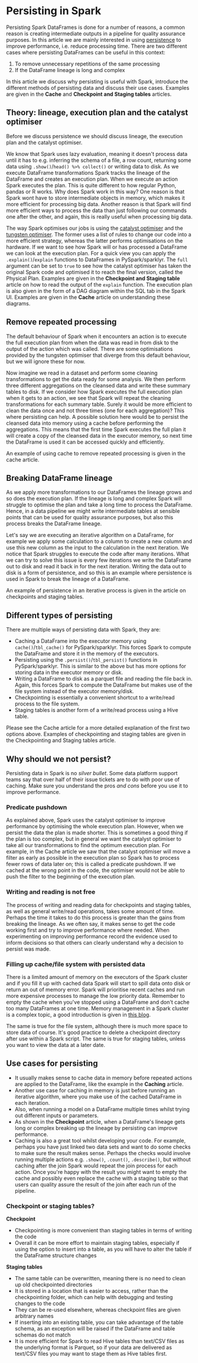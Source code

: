 <!-- #region -->
# Persisting in Spark

Persisting Spark DataFrames is done for a number of reasons, a common reason is creating intermediate outputs in a pipeline for quality assurance purposes. In this article we are mainly interested in using [persistence](https://en.wikipedia.org/wiki/Persistence_(computer_science)) to improve performance, i.e. reduce processing time. There are two different cases where persisting DataFrames can be useful in this context:

1. To remove unnecessary repetitions of the same processing
2. If the DataFrame lineage is long and complex

In this article we discuss why persisting is useful with Spark, introduce the different methods of persisting data and discuss their use cases. Examples are given in the **Cache** and **Checkpoint and Staging tables** articles.

## Theory: lineage, execution plan and the catalyst optimiser

Before we discuss persistence we should discuss lineage, the execution plan and the catalyst optimiser.

We know that Spark uses lazy evaluation, meaning it doesn't process data until it has to e.g. inferring the schema of a file, a row count, returning some data using `.show()`/`head() %>% collect()` or writing data to disk. As we execute DataFrame transformations Spark tracks the lineage of the DataFrame and creates an execution plan. When we execute an action Spark executes the plan. This is quite different to how regular Python, pandas or R works. Why does Spark work in this way? One reason is that Spark wont have to store intermediate objects in memory, which makes it more efficient for processing big data. Another reason is that Spark will find more efficient ways to process the data than just following our commands one after the other, and again, this is really useful when processing big data. 

The way Spark optimises our jobs is using the [catalyst optimiser](https://databricks.com/glossary/catalyst-optimizer) and the [tungsten optimiser](https://databricks.com/glossary/tungsten). The former uses a list of rules to change our code into a more efficient strategy, whereas the latter performs optimisations on the hardware. If we want to see how Spark will or has processed a DataFrame we can look at the execution plan. For a quick view you can apply the `.explain()`/`explain` functions to DataFrames in PySpark/sparklyr. The `full` argument can be set to `true` to see how the catalyst optimiser has taken the original Spark code and optimised it to reach the final version, called the Physical Plan. Examples are given in the **Checkpoint and Staging table** article on how to read the output of the `explain` function. The execution plan is also given in the form of a DAG diagram within the SQL tab in the Spark UI. Examples are given in the **Cache** article on understanding these diagrams.

## Remove repeated processing

The default behaviour of Spark when it encounters an action is to execute the full execution plan from when the data was read in from disk to the output of the action which was called. There are some optimisations provided by the tungsten optimiser that diverge from this default behaviour, but we will ignore these for now.

Now imagine we read in a dataset and perform some cleaning transformations to get the data ready for some analysis. We then perform three different aggregations on the cleansed data and write these summary tables to disk. If we consider how Spark executes the full execution plan when it gets to an action, we see that Spark will repeat the cleaning transformations for each summary table. Surely it would be more efficient to clean the data once and not three times (one for each aggregation)? This where persisting can help. A possible solution here would be to persist the cleansed data into memory using a cache before performing the aggregations. This means that the first time Spark executes the full plan it will create a copy of the cleansed data in the executor memory, so next time the DataFrame is used it can be accessed quickly and efficiently.

An example of using cache to remove repeated processing is given in the cache article.

## Breaking DataFrame lineage

As we apply more transformations to our DataFrames the lineage grows and so does the execution plan. If the lineage is long and complex Spark will struggle to optimise the plan and take a long time to process the DataFrame. Hence, in a data pipeline we might write intermediate tables at sensible points that can be used for quality assurance purposes, but also this process breaks the DataFrame lineage.

Let's say we are executing an iterative algorithm on a DataFrame, for example we apply some calculation to a column to create a new column and use this new column as the input to the calculation in the next iteration. We notice that Spark struggles to execute the code after many iterations. What we can try to solve this issue is every few iterations we write the DataFrame out to disk and read it back in for the next iteration. Writing the data out to disk is a form of persistence, and so this is an example where persistence is used in Spark to break the lineage of a DataFrame.

An example of persistence in an iterative process is given in the article on checkpoints and staging tables.


## Different types of persisting

There are multiple ways of persisting data with Spark, they are:

- Caching a DataFrame into the executor memory using `cache()`/`tbl_cache()` for PySpark/sparklyr. This forces Spark to compute the DataFrame and store it in the memory of the executors.
- Persisting using the `.persist()`/`tbl_persist()` functions in PySpark/sparklyr. This is similar to the above but has more options for storing data in the executor memory or disk.
- Writing a DataFrame to disk as a parquet file and reading the file back in. Again, this forces Spark to compute the DataFrame but makes use of the file system instead of the executor memory/disk.
- Checkpointing is essentially a convenient shortcut to a write/read process to the file system.
- Staging tables is another form of a write/read process using a Hive table.

Please see the Cache article for a more detailed explanation of the first two options above. Examples of checkpointing and staging tables are given in the Checkpointing and Staging tables article.

## Why should we not persist?

Persisting data in Spark is no *silver bullet*. Some data platform support teams say that over half of their issue tickets are to do with poor use of caching. Make sure you understand the pros *and cons* before you use it to improve performance.

### Predicate pushdown

As explained above, Spark uses the catalyst optimiser to improve performance by optimising the whole execution plan. However, when we persist the data the plan is made shorter. This is sometimes a good thing if the plan is too complex, but in general we want the catalyst optimiser to take all our transformations to find the optimum execution plan. For example, in the Cache article we saw that the catalyst optimiser will move a filter as early as possible in the execution plan so Spark has to process fewer rows of data later on; this is called a predicate pushdown. If we cached at the wrong point in the code, the optimiser would not be able to push the filter to the beginning of the execution plan.

### Writing and reading is not free

The process of writing and reading data for checkpoints and staging tables, as well as general write/read operations, takes some amount of time. Perhaps the time it takes to do this process is greater than the gains from breaking the lineage. As we often say, it makes sense to get the code working first and try to improve performance where needed. When experimenting on improving performance record the evidence used to inform decisions so that others can clearly understand why a decision to persist was made.

### Filling up cache/file system with persisted data

There is a limited amount of memory on the executors of the Spark cluster and if you fill it up with cached data Spark will start to spill data onto disk or return an out of memory error. Spark will prioritise recent caches and run more expensive processes to manage the low priority data. Remember to empty the cache when you've stopped using a DataFrame and don't cache too many DataFrames at one time. Memory management in a Spark cluster is a complex topic, a good introduction is given in [this blog](https://0x0fff.com/spark-memory-management).

The same is true for the file system, although there is much more space to store data of course. It's good practice to delete a checkpoint directory after use within a Spark script. The same is true for staging tables, unless you want to view the data at a later date.


## Use cases for persisting

- It usually makes sense to cache data in memory before repeated actions are applied to the DataFrame, like the example in the **Caching** article. 
- Another use case for caching in memory is just before running an iterative algorithm, where you make use of the cached DataFrame in each iteration.
- Also, when running a model on a DataFrame multiple times whilst trying out different inputs or parameters. 
- As shown in the **Checkpoint** article, when a DataFrame's lineage gets long or complex breaking up the lineage by persisting can improve performance.
- Caching is also a great tool whilst developing your code. For example, perhaps you have just linked two data sets and want to do some checks to make sure the result makes sense. Perhaps the checks would involve running multiple actions e.g. `.show()`, `.count()`, `.describe()`, but without caching after the join Spark would repeat the join process for each action. Once you're happy with the result you might want to empty the cache and possibly even replace the cache with a staging table so that users can quality assure the result of the join after each run of the pipeline. 

### Checkpoint or staging tables?

**Checkpoint**

- Checkpointing is more convenient than staging tables in terms of writing the code
- Overall it can be more effort to maintain staging tables, especially if using the option to insert into a table, as you will have to alter the table if the DataFrame structure changes

**Staging tables**

- The same table can be overwritten, meaning there is no need to clean up old checkpointed directories
- It is stored in a location that is easier to access, rather than the checkpointing folder, which can help with debugging and testing changes to the code
- They can be re-used elsewhere, whereas checkpoint files are given arbitrary names
- If inserting into an existing table, you can take advantage of the table schema, as an exception will be raised if the DataFrame and table schemas do not match
- It is more efficient for Spark to read Hive tables than text/CSV files as the underlying format is Parquet, so if your data are delivered as text/CSV files you may want to stage them as Hive tables first.

<!-- #endregion -->
